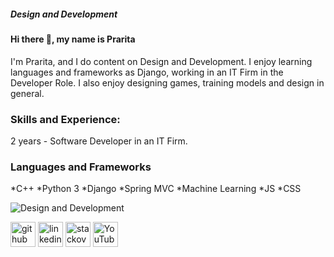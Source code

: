 
##### Design and Development

#### Hi there 👋, my name is Prarita

I'm Prarita, and I do content on Design and Development. I enjoy learning languages and frameworks as Django, working in an IT Firm in the Developer Role. I also enjoy designing games, training models and design in general.

### Skills and Experience:
2 years - Software Developer in an IT Firm. 
 
 
### Languages and Frameworks
*C++
*Python 3
*Django
*Spring MVC 
*Machine Learning 
*JS 
*CSS
 






![Design and Development](https://encrypted-tbn0.gstatic.com/images?q=tbn:ANd9GcRg2enHe69IWCeBrLhR5AD_bGd275bn_llEQCYuZ5fvhD5LqdQezohTHgWl2_TvZ-6TQWo&usqp=CAU)



[<img src='https://cdn.jsdelivr.net/npm/simple-icons@3.0.1/icons/github.svg' alt='github' height='40'>](https://github.com/pray-rita)  [<img src='https://cdn.jsdelivr.net/npm/simple-icons@3.0.1/icons/linkedin.svg' alt='linkedin' height='40'>](https://www.linkedin.com/in/www.linkedin.com/in/prarita-a-090b451ab/)  [<img src='https://cdn.jsdelivr.net/npm/simple-icons@3.0.1/icons/stackoverflow.svg' alt='stackoverflow' height='40'>](https://stackoverflow.com/users/https://stackoverflow.com/users/13305651/pray)  [<img src='https://cdn.jsdelivr.net/npm/simple-icons@3.0.1/icons/youtube.svg' alt='YouTube' height='40'>](https://www.youtube.com/channel/https://www.youtube.com/channel/UCcSTk07l4rYt-yy4P9ysE9Q)  


